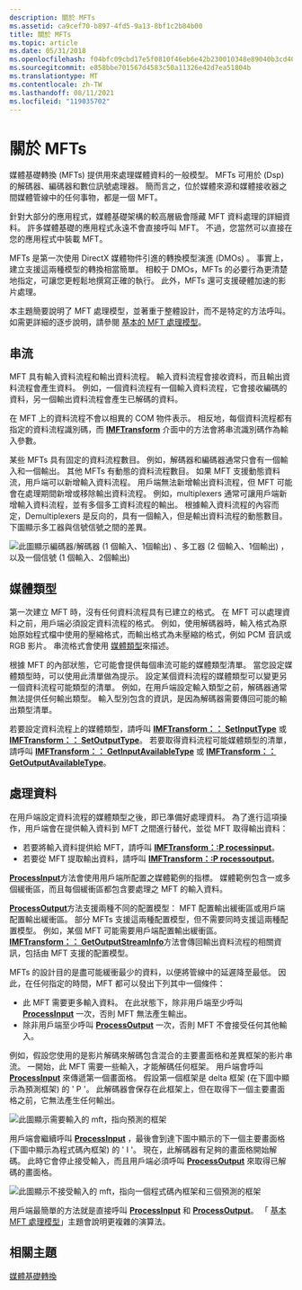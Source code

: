 ```yaml
---
description: 關於 MFTs
ms.assetid: ca9cef70-b897-4fd5-9a13-8bf1c2b84b00
title: 關於 MFTs
ms.topic: article
ms.date: 05/31/2018
ms.openlocfilehash: f04bfc09cbd17e5f0810f46eb6e42b230010348e89040b3cd407e98ee069c8f9
ms.sourcegitcommit: e858bbe701567d4583c50a11326e42d7ea51804b
ms.translationtype: MT
ms.contentlocale: zh-TW
ms.lasthandoff: 08/11/2021
ms.locfileid: "119035702"
---
```

# <a name="about-mfts"></a>關於 MFTs

媒體基礎轉換 (MFTs) 提供用來處理媒體資料的一般模型。 MFTs 可用於 (Dsp) 的解碼器、編碼器和數位訊號處理器。 簡而言之，位於媒體來源和媒體接收器之間媒體管線中的任何事物，都是一個 MFT。

針對大部分的應用程式，媒體基礎架構的較高層級會隱藏 MFT 資料處理的詳細資料。 許多媒體基礎的應用程式永遠不會直接呼叫 MFT。 不過，您當然可以直接在您的應用程式中裝載 MFT。

MFTs 是第一次使用 DirectX 媒體物件引進的轉換模型演進 (DMOs) 。 事實上，建立支援這兩種模型的轉換相當簡單。 相較于 DMOs，MFTs 的必要行為更清楚地指定，可讓您更輕鬆地撰寫正確的執行。 此外，MFTs 還可支援硬體加速的影片處理。

本主題簡要說明了 MFT 處理模型，並著重于整體設計，而不是特定的方法呼叫。 如需更詳細的逐步說明，請參閱 [基本的 MFT 處理模型](basic-mft-processing-model.md)。

## <a name="streams"></a>串流

MFT 具有輸入資料流程和輸出資料流程。 輸入資料流程會接收資料，而且輸出資料流程會產生資料。 例如，一個資料流程有一個輸入資料流程，它會接收編碼的資料，另一個輸出資料流程會產生已解碼的資料。

在 MFT 上的資料流程不會以相異的 COM 物件表示。 相反地，每個資料流程都有指定的資料流程識別碼，而 [**IMFTransform**](/windows/desktop/api/mftransform/nn-mftransform-imftransform) 介面中的方法會將串流識別碼作為輸入參數。

某些 MFTs 具有固定的資料流程數目。 例如，解碼器和編碼器通常只會有一個輸入和一個輸出。 其他 MFTs 有動態的資料流程數目。 如果 MFT 支援動態資料流，用戶端可以新增輸入資料流程。 用戶端無法新增輸出資料流程，但 MFT 可能會在處理期間新增或移除輸出資料流程。 例如，multiplexers 通常可讓用戶端新增輸入資料流程，並有多個多工資料流程的輸出。 根據輸入資料流程的內容而定，Demultiplexers 是反向的，具有一個輸入，但是輸出資料流程的動態數目。 下圖顯示多工器與信號信號之間的差異。

![此圖顯示編碼器/解碼器 (1 個輸入、1個輸出) 、多工器 (2 個輸入、1個輸出) ，以及一個信號 (1 個輸入、2個輸出) ](images/f2b95bd5-f862-4d66-9d75-550a90f6cc97.gif)

## <a name="media-types"></a>媒體類型

第一次建立 MFT 時，沒有任何資料流程具有已建立的格式。 在 MFT 可以處理資料之前，用戶端必須設定資料流程的格式。 例如，使用解碼器時，輸入格式為原始原始程式檔中使用的壓縮格式，而輸出格式為未壓縮的格式，例如 PCM 音訊或 RGB 影片。 串流格式會使用 [媒體類型](media-types.md)來描述。

根據 MFT 的內部狀態，它可能會提供每個串流可能的媒體類型清單。 當您設定媒體類型時，可以使用此清單做為提示。 設定某個資料流程的媒體類型可以變更另一個資料流程可能類型的清單。 例如，在用戶端設定輸入類型之前，解碼器通常無法提供任何輸出類型。 輸入型別包含的資訊，是因為解碼器需要傳回可能的輸出類型清單。

若要設定資料流程上的媒體類型，請呼叫 [**IMFTransform：： SetInputType**](/windows/desktop/api/mftransform/nf-mftransform-imftransform-setinputtype) 或 [**IMFTransform：： SetOutputType**](/windows/desktop/api/mftransform/nf-mftransform-imftransform-setoutputtype)。 若要取得資料流程可能媒體類型的清單，請呼叫 [**IMFTransform：： GetInputAvailableType**](/windows/desktop/api/mftransform/nf-mftransform-imftransform-getinputavailabletype) 或 [**IMFTransform：： GetOutputAvailableType**](/windows/desktop/api/mftransform/nf-mftransform-imftransform-getoutputavailabletype)。

## <a name="processing-data"></a>處理資料

在用戶端設定資料流程的媒體類型之後，即已準備好處理資料。 為了進行這項操作，用戶端會在提供輸入資料到 MFT 之間進行替代，並從 MFT 取得輸出資料：

-   若要將輸入資料提供給 MFT，請呼叫 [**IMFTransform：:P rocessinput**](/windows/desktop/api/mftransform/nf-mftransform-imftransform-processinput)。
-   若要從 MFT 提取輸出資料，請呼叫 [**IMFTransform：:P rocessoutput**](/windows/desktop/api/mftransform/nf-mftransform-imftransform-processoutput)。

[**ProcessInput**](/windows/desktop/api/mftransform/nf-mftransform-imftransform-processinput)方法會使用用戶端所配置之媒體範例的指標。 媒體範例包含一或多個緩衝區，而且每個緩衝區都包含要處理之 MFT 的輸入資料。

[**ProcessOutput**](/windows/desktop/api/mftransform/nf-mftransform-imftransform-processoutput)方法支援兩種不同的配置模型： MFT 配置輸出緩衝區或用戶端配置輸出緩衝區。 部分 MFTs 支援這兩種配置模型，但不需要同時支援這兩種配置模型。 例如，某個 MFT 可能需要用戶端配置輸出緩衝區。 [**IMFTransform：： GetOutputStreamInfo**](/windows/desktop/api/mftransform/nf-mftransform-imftransform-getoutputstreaminfo)方法會傳回輸出資料流程的相關資訊，包括由 MFT 支援的配置模型。

MFTs 的設計目的是盡可能緩衝最少的資料，以便將管線中的延遲降至最低。 因此，在任何指定的時間，MFT 都可以發出下列其中一個條件：

-   此 MFT 需要更多輸入資料。 在此狀態下，除非用戶端至少呼叫 [**ProcessInput**](/windows/desktop/api/mftransform/nf-mftransform-imftransform-processinput) 一次，否則 MFT 無法產生輸出。
-   除非用戶端至少呼叫 [**ProcessOutput**](/windows/desktop/api/mftransform/nf-mftransform-imftransform-processoutput) 一次，否則 MFT 不會接受任何其他輸入。

例如，假設您使用的是影片解碼來解碼包含混合的主要畫面格和差異框架的影片串流。 一開始，此 MFT 需要一些輸入，才能解碼任何框架。 用戶端會呼叫 [**ProcessInput**](/windows/desktop/api/mftransform/nf-mftransform-imftransform-processinput) 來傳遞第一個畫面格。 假設第一個框架是 delta 框架 (在下圖中顯示為預測框架) 的 ' P '。 此解碼器會保存在此框架上，但在取得下一個主要畫面格之前，它無法產生任何輸出。

![此圖顯示需要輸入的 mft，指向預測的框架](images/f5a88ac6-24da-40e5-b356-649aa6f811c3.gif)

用戶端會繼續呼叫 [**ProcessInput**](/windows/desktop/api/mftransform/nf-mftransform-imftransform-processinput) ，最後會到達下圖中顯示的下一個主要畫面格 (下圖中顯示為程式碼內框架) 的 ' I '。 現在，此解碼器有足夠的畫面格開始解碼。 此時它會停止接受輸入，而且用戶端必須呼叫 [**ProcessOutput**](/windows/desktop/api/mftransform/nf-mftransform-imftransform-processoutput) 來取得已解碼的畫面格。

![此圖顯示不接受輸入的 mft，指向一個程式碼內框架和三個預測的框架](images/ae014a1a-9d03-4cfa-a04d-4a63bdc83f73.gif)

用戶端最簡單的方法就是直接呼叫 [**ProcessInput**](/windows/desktop/api/mftransform/nf-mftransform-imftransform-processinput) 和 [**ProcessOutput**](/windows/desktop/api/mftransform/nf-mftransform-imftransform-processoutput)。 「 [基本 MFT 處理模型](basic-mft-processing-model.md)」主題會說明更複雜的演算法。

## <a name="related-topics"></a>相關主題

<dl> <dt>

[媒體基礎轉換](media-foundation-transforms.md)
</dt> </dl>

 

 



